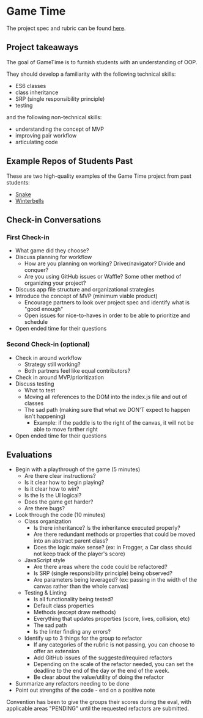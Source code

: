 # Game Time

The project spec and rubric can be found [here](http://frontend.turing.io/projects/game-time.html).

## Project takeaways

The goal of GameTime is to furnish students with an understanding of OOP.

They should develop a familiarity with the following technical skills:
* ES6 classes
* class inheritance
* SRP (single responsibility principle)
* testing

and the following non-technical skills:
* understanding the concept of MVP
* improving pair workflow
* articulating code 

## Example Repos of Students Past

These are two high-quality examples of the Game Time project from past students:

* [Snake](https://github.com/katiescruggs/snake)
* [Winterbells](https://github.com/farmermel/game-time)

## Check-in Conversations

### First Check-in

* What game did they choose?
* Discuss planning for workflow
  - How are you planning on working? Driver/navigator? Divide and conquer?
  - Are you using GitHub issues or Waffle? Some other method of organizing your project?
* Discuss app file structure and organizational strategies
* Introduce the concept of MVP (minimum viable product)
  - Encourage partners to look over project spec and identify what is "good enough"
  - Open issues for nice-to-haves in order to be able to prioritize and schedule
* Open ended time for their questions

### Second Check-in (optional)

* Check in around workflow
  - Strategy still working?
  - Both partners feel like equal contributors?
* Check in around MVP/prioritization
* Discuss testing
  - What to test
  - Moving all references to the DOM into the index.js file and out of classes
  - The sad path (making sure that what we DON'T expect to happen isn't happening)
    * Example: if the paddle is to the right of the canvas, it will not be able to move farther right
* Open ended time for their questions

## Evaluations

* Begin with a playthrough of the game (5 minutes)
  - Are there clear instructions?
  - Is it clear how to begin playing?
  - Is it clear how to win?
  - Is the Is the UI logical?
  - Does the game get harder?
  - Are there bugs?
* Look through the code (10 minutes)
  - Class organization
    * Is there inheritance? Is the inheritance executed properly?
    * Are there redundant methods or properties that could be moved into an abstract parent class?
    * Does the logic make sense? (ex: in Frogger, a Car class should not keep track of the player's score)
  - JavaScript style
    * Are there areas where the code could be refactored?
    * Is SRP (single responsibility principle) being observed?
    * Are parameters being leveraged? (ex: passing in the width of the canvas rather than the whole canvas)
  - Testing & Linting
    * Is all functionality being tested?
    * Default class properties
    * Methods (except draw methods)
    * Everything that updates properties (score, lives, collision, etc)
    * The sad path
    * Is the linter finding any errors?
  - Identify up to 3 things for the group to refactor
    * If any categories of the rubric is not passing, you can choose to offer an extension
    * Add GitHub issues of the suggested/required refactors
    * Depending on the scale of the refactor needed, you can set the deadline to the end of the day or the end of the week.
    * Be clear about the value/utility of doing the refactor
* Summarize any refactors needing to be done
* Point out strengths of the code - end on a positive note

Convention has been to give the groups their scores during the eval, with applicable areas "PENDING" until the requested refactors are submitted.
